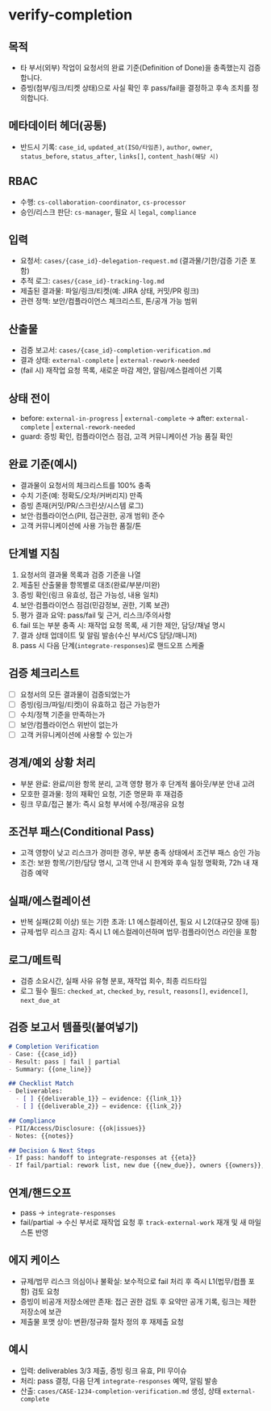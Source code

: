 # verify-completion

## 목적
- 타 부서(외부) 작업이 요청서의 완료 기준(Definition of Done)을 충족했는지 검증합니다.
- 증빙(첨부/링크/티켓 상태)으로 사실 확인 후 pass/fail을 결정하고 후속 조치를 정의합니다.

## 메타데이터 헤더(공통)
- 반드시 기록: `case_id`, `updated_at(ISO/타임존)`, `author`, `owner`, `status_before`, `status_after`, `links[]`, `content_hash(해당 시)`

## RBAC
- 수행: `cs-collaboration-coordinator`, `cs-processor`
- 승인/리스크 판단: `cs-manager`, 필요 시 `legal`, `compliance`

## 입력
- 요청서: `cases/{case_id}-delegation-request.md` (결과물/기한/검증 기준 포함)
- 추적 로그: `cases/{case_id}-tracking-log.md`
- 제출된 결과물: 파일/링크/티켓(예: JIRA 상태, 커밋/PR 링크)
- 관련 정책: 보안/컴플라이언스 체크리스트, 톤/공개 가능 범위

## 산출물
- 검증 보고서: `cases/{case_id}-completion-verification.md`
- 결과 상태: `external-complete` | `external-rework-needed`
- (fail 시) 재작업 요청 목록, 새로운 마감 제안, 알림/에스컬레이션 기록

## 상태 전이
- before: `external-in-progress` | `external-complete` → after: `external-complete` | `external-rework-needed`
- guard: 증빙 확인, 컴플라이언스 점검, 고객 커뮤니케이션 가능 품질 확인

## 완료 기준(예시)
- 결과물이 요청서의 체크리스트를 100% 충족
- 수치 기준(예: 정확도/오차/커버리지) 만족
- 증빙 존재(커밋/PR/스크린샷/시스템 로그)
- 보안·컴플라이언스(PII, 접근권한, 공개 범위) 준수
- 고객 커뮤니케이션에 사용 가능한 품질/톤

## 단계별 지침
1) 요청서의 결과물 목록과 검증 기준을 나열
2) 제출된 산출물을 항목별로 대조(완료/부분/미완)
3) 증빙 확인(링크 유효성, 접근 가능성, 내용 일치)
4) 보안·컴플라이언스 점검(민감정보, 권한, 기록 보관)
5) 평가 결과 요약: pass/fail 및 근거, 리스크/주의사항
6) fail 또는 부분 충족 시: 재작업 요청 목록, 새 기한 제안, 담당/채널 명시
7) 결과 상태 업데이트 및 알림 발송(수신 부서/CS 담당/매니저)
8) pass 시 다음 단계(`integrate-responses`)로 핸드오프 스케줄

## 검증 체크리스트
- [ ] 요청서의 모든 결과물이 검증되었는가
- [ ] 증빙(링크/파일/티켓)이 유효하고 접근 가능한가
- [ ] 수치/정책 기준을 만족하는가
- [ ] 보안/컴플라이언스 위반이 없는가
- [ ] 고객 커뮤니케이션에 사용할 수 있는가

## 경계/예외 상황 처리
- 부분 완료: 완료/미완 항목 분리, 고객 영향 평가 후 단계적 롤아웃/부분 안내 고려
- 모호한 결과물: 정의 재확인 요청, 기준 명문화 후 재검증
- 링크 무효/접근 불가: 즉시 요청 부서에 수정/재공유 요청

## 조건부 패스(Conditional Pass)
- 고객 영향이 낮고 리스크가 경미한 경우, 부분 충족 상태에서 조건부 패스 승인 가능
- 조건: 보완 항목/기한/담당 명시, 고객 안내 시 한계와 후속 일정 명확화, 72h 내 재검증 예약

## 실패/에스컬레이션
- 반복 실패(2회 이상) 또는 기한 초과: L1 에스컬레이션, 필요 시 L2(대규모 장애 등)
- 규제·법무 리스크 감지: 즉시 L1 에스컬레이션하며 법무·컴플라이언스 라인을 포함

## 로그/메트릭
- 검증 소요시간, 실패 사유 유형 분포, 재작업 회수, 최종 리드타임
- 로그 필수 필드: `checked_at`, `checked_by`, `result`, `reasons[]`, `evidence[]`, `next_due_at`

## 검증 보고서 템플릿(붙여넣기)
```markdown
# Completion Verification
- Case: {{case_id}}
- Result: pass | fail | partial
- Summary: {{one_line}}

## Checklist Match
- Deliverables:
  - [ ] {{deliverable_1}} — evidence: {{link_1}}
  - [ ] {{deliverable_2}} — evidence: {{link_2}}

## Compliance
- PII/Access/Disclosure: {{ok|issues}}
- Notes: {{notes}}

## Decision & Next Steps
- If pass: handoff to integrate-responses at {{eta}}
- If fail/partial: rework list, new due {{new_due}}, owners {{owners}}, notify {{recipients}}
```

## 연계/핸드오프
- pass → `integrate-responses`
- fail/partial → 수신 부서로 재작업 요청 후 `track-external-work` 재개 및 새 마일스톤 반영

## 에지 케이스
- 규제/법무 리스크 의심이나 불확실: 보수적으로 fail 처리 후 즉시 L1(법무/컴플 포함) 검토 요청
- 증빙이 비공개 저장소에만 존재: 접근 권한 검토 후 요약만 공개 기록, 링크는 제한 저장소에 보관
- 제출물 포맷 상이: 변환/정규화 절차 정의 후 재제출 요청

## 예시
- 입력: deliverables 3/3 제출, 증빙 링크 유효, PII 무이슈
- 처리: pass 결정, 다음 단계 `integrate-responses` 예약, 알림 발송
- 산출: `cases/CASE-1234-completion-verification.md` 생성, 상태 `external-complete`
